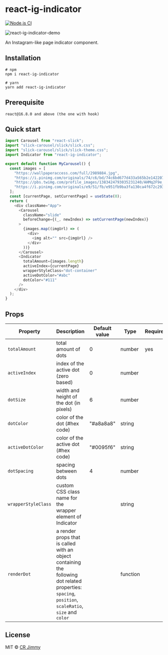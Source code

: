 # react-ig-indicator

[![Node.js CI](https://github.com/jimmy319/react-ig-indicator/actions/workflows/cd.yaml/badge.svg)](https://github.com/jimmy319/react-ig-indicator/actions/workflows/cd.yaml)

![react-ig-indicator-demo](https://user-images.githubusercontent.com/1024985/128050499-510526e3-293b-4a08-89b8-460ec6d7bb0c.gif)

An Instagram-like page indicator component.

## Installation

```shell
# npm
npm i react-ig-indicator

# yarn
yarn add react-ig-indicator
```

## Prerequisite

```
react@16.8.0 and above (the one with hook)
```

## Quick start

```js
import Carousel from "react-slick";
import "slick-carousel/slick/slick.css";
import "slick-carousel/slick/slick-theme.css";
import Indicator from "react-ig-indicator";

export default function MyCarousel() {
  const images = [
    "https://wallpaperaccess.com/full/2989884.jpg",
    "https://i.pinimg.com/originals/74/c6/bd/74c6bd677d433a565b2e142207623533.png",
    "https://pbs.twimg.com/profile_images/1383424793035231240/AHMq2F9e_400x400.jpg",
    "https://i.pinimg.com/originals/e9/51/fb/e951fb9ba3fa130ca4f672c29379ae88.jpg",
  ];
  const [currentPage, setCurrentPage] = useState(0);
  return (
    <div className="App">
      <Carousel
        className="slide"
        beforeChange={(_, newIndex) => setCurrentPage(newIndex)}
      >
        {images.map((imgUrl) => (
          <div>
            <img alt="" src={imgUrl} />
          </div>
        ))}
      </Carousel>
      <Indicator
        totalAmount={images.length}
        activeIndex={currentPage}
        wrapperStyleClass="dot-container"
        activeDotColor="#abc"
        dotColor="#111"
      />
    </div>
  );
}
```

## Props

| Property            | Description                                                                                                                                           | Default value | Type     | Required |
| ------------------- | ----------------------------------------------------------------------------------------------------------------------------------------------------- | ------------- | -------- | -------- |
| `totalAmount`       | total amount of dots                                                                                                                                  | 0             | number   | yes      |
| `activeIndex`       | index of the active dot (zero based)                                                                                                                  | 0             | number   |          |
| `dotSize`           | width and height of the dot (in pixels)                                                                                                               | 6             | number   |          |
| `dotColor`          | color of the dot (#hex code)                                                                                                                          | "#a8a8a8"     | string   |          |
| `activeDotColor`    | color of the active dot (#hex code)                                                                                                                   | "#0095f6"     | string   |          |
| `dotSpacing`        | spacing between dots                                                                                                                                  | 4             | number   |          |
| `wrapperStyleClass` | custom CSS class name for the wrapper element of Indicator                                                                                            |               | string   |          |
| `renderDot`         | a render props that is called with an object containing the following dot related properties: `spacing`, `position`, `scaleRatio`, `size` and `color` |               | function |          |

## License

MIT © [CR Jimmy](https://github.com/jimmy319)
